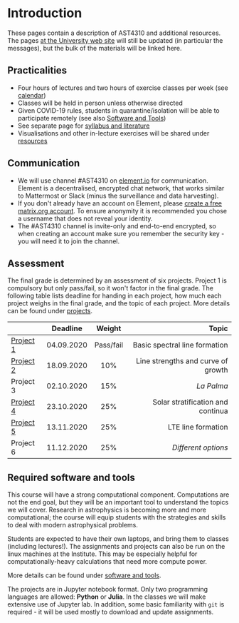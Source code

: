 # Introduction

These pages contain a description of AST4310 and additional resources. The pages [at the University web site](https://www.uio.no/studier/emner/matnat/astro/AST4310/h20/index.html) will still be updated (in particular the messages), but the bulk of the materials will be linked here.

## Practicalities

- Four hours of lectures and two hours of exercise classes per week (see [calendar](https://www.uio.no/studier/emner/matnat/astro/AST4310/h20/timeplan/index.html))
- Classes will be held in person unless otherwise directed
- Given COVID-19 rules, students in quarantine/isolation will be able to participate remotely (see also [Software and Tools](tools/))
- See separate page for [syllabus and literature](literature/)
- Visualisations and other in-lecture exercises will be shared under [resources](resources/)


## Communication
- We will use channel #AST4310 on [element.io](https://element.io/get-started) for communication. Element is a decentralised, encrypted chat network, that works similar to Mattermost or Slack (minus the surveillance and data harvesting). 
- If you don't already have an account on Element, please [create a free matrix.org account](https://app.element.io/). To ensure anonymity it is recommended you chose a username that does not reveal your identity.  
- The #AST4310 channel is invite-only and end-to-end encrypted, so when creating an account make sure you remember the security key - you will need it to join the channel.

## Assessment

The final grade is determined by an assessment of six projects. Project 1 is compulsory but only pass/fail, so it won't factor in the final grade. The following table lists deadline for handing in each project, how much each project weighs in the final grade, and the topic of each project. More details can be found under [projects](projects/).

|        | Deadline          | Weight  |  Topic  |
| ------------- |:-------------:| :----:|---:|
| [Project 1](https://github.com/tiagopereira/ast4310/tree/master/notebooks/project1)     | 04.09.2020 | Pass/fail | Basic spectral line formation |
| [Project 2](https://github.com/tiagopereira/ast4310/tree/master/notebooks/project1)    | 18.09.2020 | 10% | Line strengths and curve of growth |
| Project 3     | 02.10.2020 |15% | *La Palma* |
| [Project 4](https://github.com/tiagopereira/ast4310/tree/master/notebooks/project4)     | 23.10.2020 | 25% | Solar stratification and continua |
| [Project 5](https://github.com/tiagopereira/ast4310/tree/master/notebooks/project5)     | 13.11.2020 | 25% | LTE line formation |
| Project 6     | 11.12.2020 | 25% | *Different options* |

## Required software and tools

This course will have a strong computational component. Computations are not the end goal, but they will be an important tool to understand the topics we will cover. Research in astrophysics is becoming more and more computational; the course will equip students with the strategies and skills to deal with modern astrophysical problems. 

Students are expected to have their own laptops, and bring them to classes (including lectures!). The assignments and projects can also be run on the linux machines at the Institute. This may be especially helpful for computationally-heavy calculations that need more compute power.

More details can be found under [software and tools](tools/).

The projects are in Jupyter notebook format. Only two programming languages are allowed: **Python** or **Julia**. In the classes we will make extensive use of Jupyter lab. In addition, some basic familiarity with `git` is required - it will be used mostly to download and update assignments.